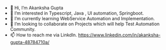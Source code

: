 - 👋 Hi, I’m Akanksha Gupta
- 👀 I’m interested in Typescript, Java , UI automation, Springboot.
- 🌱 I’m currently learning WebService Automation and Implementation.
- 💞️ I’m looking to collaborate on Projects which will help Test Automation Community.
- 📫 How to reach me via Linkdln.
        https://www.linkedin.com/in/akanksha-gupta-48784710a/

